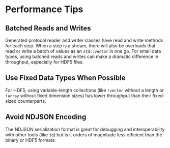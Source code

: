 # Performance Tips

## Batched Reads and Writes

Generated protocol reader and writer classes have read and write methods for
each step. When a step is a stream, there will also be overloads that read or
write a batch of values as an `std::vector` in one go. For small data types,
using batched reads and writes can make a dramatic difference in throughput,
especially for HDF5 files.

## Use Fixed Data Types When Possible

For HDF5, using variable-length collections (like `!vector` without a length or
`!array` without fixed dimension sizes) has lower throughput than their fixed-sized
counterparts.

## Avoid NDJSON Encoding

The NDJSON serialization format is great for debugging and interoperability with
other tools (like `jq`) but is it orders of magnitude less efficient than the
binary or HDF5 formats.
